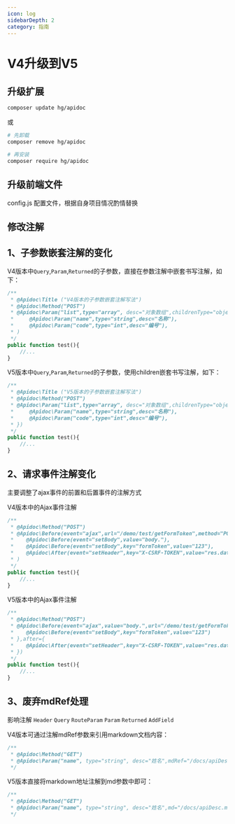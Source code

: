 ```yaml
---
icon: log
sidebarDepth: 2
category: 指南
---
```




# V4升级到V5

## 升级扩展

```sh
composer update hg/apidoc
```
或

```sh
# 先卸载
composer remove hg/apidoc

# 再安装
composer require hg/apidoc
```

## 升级前端文件

<ClientOnly>
<DownloadFe ></DownloadFe>
</ClientOnly>

config.js 配置文件，根据自身项目情况酌情替换


## 修改注解

## 1、子参数嵌套注解的变化

V4版本中`Query`,`Param`,`Returned`的子参数，直接在参数注解中嵌套书写注解，如下：

```php
/**
 * @Apidoc\Title ("V4版本的子参数嵌套注解写法")
 * @Apidoc\Method("POST")
 * @Apidoc\Param("list",type="array", desc="对象数组",childrenType="object"
 *     @Apidoc\Param("name",type="string",desc="名称"),
 *     @Apidoc\Param("code",type="int",desc="编号"),
 * )
 */
public function test(){
    //...
}
```

V5版本中`Query`,`Param`,`Returned`的子参数，使用children嵌套书写注解，如下：
```php
/**
 * @Apidoc\Title ("V5版本的子参数嵌套注解写法")
 * @Apidoc\Method("POST")
 * @Apidoc\Param("list",type="array", desc="对象数组",childrenType="object",children={
 *     @Apidoc\Param("name",type="string",desc="名称"),
 *     @Apidoc\Param("code",type="int",desc="编号"),
 * })
 */
public function test(){
    //...
}
```

## 2、请求事件注解变化

主要调整了ajax事件的前置和后置事件的注解方式

V4版本中的Ajax事件注解

```php
/**
 * @Apidoc\Method("POST")
 * @Apidoc\Before(event="ajax",url="/demo/test/getFormToken",method="POST",
 *    @Apidoc\Before(event="setBody",value="body."),
 *    @Apidoc\Before(event="setBody",key="formToken",value="123"),
 *    @Apidoc\After(event="setHeader",key="X-CSRF-TOKEN",value="res.data.data.token")
 * )
 */
public function test(){
    //...
}
```

V5版本中的Ajax事件注解

```php
/**
 * @Apidoc\Method("POST")
 * @Apidoc\Before(event="ajax",value="body.",url="/demo/test/getFormToken",method="POST",before={
 *    @Apidoc\Before(event="setBody",key="formToken",value="123")
 * },after={
 *    @Apidoc\After(event="setHeader",key="X-CSRF-TOKEN",value="res.data.data")
 * })
 */
public function test(){
    //...
}
```

## 3、废弃mdRef处理

影响注解 `Header` `Query` `RouteParam` `Param` `Returned` `AddField` 

V4版本可通过注解mdRef参数来引用markdown文档内容：

```php
/**
 * @Apidoc\Method("GET")
 * @Apidoc\Param("name", type="string", desc="姓名",mdRef="/docs/apiDesc.md#name字段" )
 */
```

V5版本直接将markdown地址注解到md参数中即可：

```php
/**
 * @Apidoc\Method("GET")
 * @Apidoc\Param("name", type="string", desc="姓名",md="/docs/apiDesc.md#name字段" )
 */
```


<script setup lang="ts">
import DownloadFe from "@DownloadFe";
</script>
